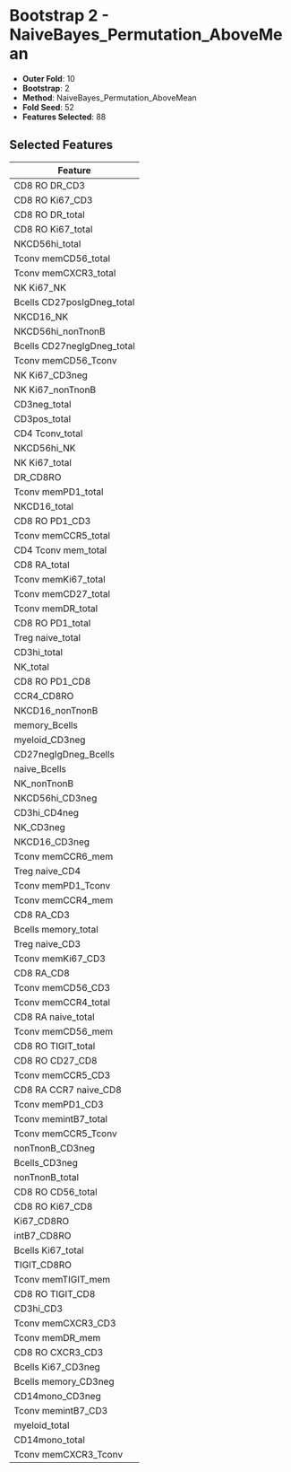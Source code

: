 # Bootstrap 2 - NaiveBayes_Permutation_AboveMean

- **Outer Fold**: 10
- **Bootstrap**: 2
- **Method**: NaiveBayes_Permutation_AboveMean
- **Fold Seed**: 52
- **Features Selected**: 88

## Selected Features

| Feature |
|---------|
| CD8 RO DR_CD3 |
| CD8  RO Ki67_CD3 |
| CD8 RO DR_total |
| CD8 RO Ki67_total |
| NKCD56hi_total |
| Tconv memCD56_total |
| Tconv memCXCR3_total |
| NK Ki67_NK |
| Bcells CD27posIgDneg_total |
| NKCD16_NK |
| NKCD56hi_nonTnonB |
| Bcells CD27negIgDneg_total |
| Tconv memCD56_Tconv |
| NK Ki67_CD3neg |
| NK Ki67_nonTnonB |
| CD3neg_total |
| CD3pos_total |
| CD4 Tconv_total |
| NKCD56hi_NK |
| NK Ki67_total |
| DR_CD8RO |
| Tconv memPD1_total |
| NKCD16_total |
| CD8 RO PD1_CD3 |
| Tconv memCCR5_total |
| CD4 Tconv mem_total |
| CD8 RA_total |
| Tconv memKi67_total |
| Tconv memCD27_total |
| Tconv memDR_total |
| CD8 RO PD1_total |
| Treg naive_total |
| CD3hi_total |
| NK_total |
| CD8 RO PD1_CD8 |
| CCR4_CD8RO |
| NKCD16_nonTnonB |
| memory_Bcells |
| myeloid_CD3neg |
| CD27negIgDneg_Bcells |
| naive_Bcells |
| NK_nonTnonB |
| NKCD56hi_CD3neg |
| CD3hi_CD4neg |
| NK_CD3neg |
| NKCD16_CD3neg |
| Tconv memCCR6_mem |
| Treg naive_CD4 |
| Tconv memPD1_Tconv |
| Tconv memCCR4_mem |
| CD8 RA_CD3 |
| Bcells memory_total |
| Treg naive_CD3 |
| Tconv memKi67_CD3 |
| CD8 RA_CD8 |
| Tconv memCD56_CD3 |
| Tconv memCCR4_total |
| CD8 RA naive_total |
| Tconv memCD56_mem |
| CD8 RO TIGIT_total |
| CD8 RO CD27_CD8 |
| Tconv memCCR5_CD3 |
| CD8 RA CCR7 naive_CD8 |
| Tconv memPD1_CD3 |
| Tconv memintB7_total |
| Tconv memCCR5_Tconv |
| nonTnonB_CD3neg |
| Bcells_CD3neg |
| nonTnonB_total |
| CD8 RO CD56_total |
| CD8 RO Ki67_CD8 |
| Ki67_CD8RO |
| intB7_CD8RO |
| Bcells Ki67_total |
| TIGIT_CD8RO |
| Tconv memTIGIT_mem |
| CD8 RO TIGIT_CD8 |
| CD3hi_CD3 |
| Tconv memCXCR3_CD3 |
| Tconv memDR_mem |
| CD8 RO CXCR3_CD3 |
| Bcells Ki67_CD3neg |
| Bcells memory_CD3neg |
| CD14mono_CD3neg |
| Tconv memintB7_CD3 |
| myeloid_total |
| CD14mono_total |
| Tconv memCXCR3_Tconv |
